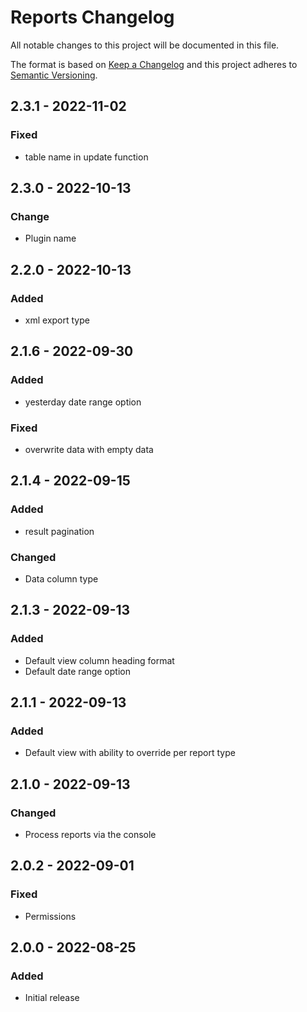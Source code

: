 # Reports Changelog

All notable changes to this project will be documented in this file.

The format is based on [Keep a Changelog](http://keepachangelog.com/) and this project adheres to [Semantic Versioning](http://semver.org/).

## 2.3.1 - 2022-11-02
### Fixed
- table name in update function

## 2.3.0 - 2022-10-13
### Change
- Plugin name

## 2.2.0 - 2022-10-13
### Added
- xml export type

## 2.1.6 - 2022-09-30
### Added
- yesterday date range option
### Fixed
- overwrite data with empty data

## 2.1.4 - 2022-09-15
### Added
- result pagination
### Changed
- Data column type

## 2.1.3 - 2022-09-13
### Added
- Default view column heading format
- Default date range option

## 2.1.1 - 2022-09-13
### Added
- Default view with ability to override per report type

## 2.1.0 - 2022-09-13
### Changed
- Process reports via the console

## 2.0.2 - 2022-09-01
### Fixed
- Permissions

## 2.0.0 - 2022-08-25
### Added
- Initial release
